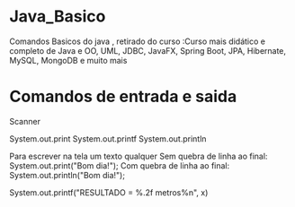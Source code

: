 # Java_Basico
Comandos Basicos do java , retirado do curso :Curso mais didático e completo de Java e OO, UML, JDBC, JavaFX, Spring Boot, JPA, Hibernate, MySQL, MongoDB e muito mais

# Comandos de entrada e saida 

Scanner 

System.out.print
System.out.printf
System.out.println

   Para escrever na tela um texto qualquer
 Sem quebra de linha ao final:
 System.out.print("Bom dia!");
 Com quebra de linha ao final:
 System.out.println("Bom dia!");

 System.out.printf("RESULTADO = %.2f metros%n", x)


 



